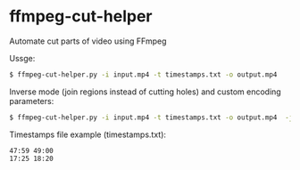 # ffmpeg-cut-helper
Automate cut parts of video using FFmpeg

Ussge:
```bash
$ ffmpeg-cut-helper.py -i input.mp4 -t timestamps.txt -o output.mp4
```

Inverse mode (join regions instead of cutting holes) and custom encoding parameters:
```bash
$ ffmpeg-cut-helper.py -i input.mp4 -t timestamps.txt -o output.mp4  -j -c "-c:a aac -b:a 128k -c:v libx264 -crf 18"
```

Timestamps file example (timestamps.txt):
```
47:59 49:00
17:25 18:20
```
